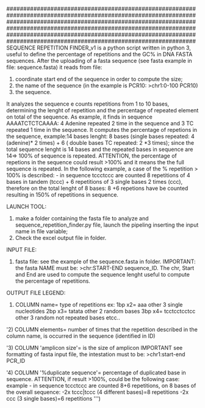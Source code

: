 ########################################################################################################################################################################
########################################################################################################################################################################
SEQUENCE REPETITION FINDER_v1 is a python script written in python 3,  useful to define the percentage of repetitions and the GC% in DNA FASTA sequences. 
After the uploading of a fasta sequence (see fasta example in file: sequence.fasta) it reads from file:  
1) coordinate start end of the sequence in order to compute the size;
2) the name of the sequence (in the example is PCR10: >chr1:0-100 PCR10)
3) the sequence.

It analyzes the sequence e counts repetitions from 1 to 10 bases, determining the lenght of repetition and the percentage of repeated element on total of the sequence. 
As example, it finds in sequence AAAATCTCTCAAAA: 4 Adenine repeated 2 time in the sequence and 3 TC repeated 1 time in the sequence.
It computes the percentage of repetions in the sequence, example:14 bases lenght: 8 bases (single bases repeated: 4 (adenine)* 2 times) + 6  ( double bases TC repeated: 2 *3 times);
since the total sequence lenght is 14 bases and the repeated bases in sequence are 14=> 100% of sequence is repeated.
ATTENTION,  the percentage of repetions in the sequence could result >100% and it means the the full sequence is repeated. In the following example, a case of the 
% repetition > 100% is described: - in sequence tccctccc are counted 8 repetitions of 4 bases in tandem (tccc) + 6 repetitions of 3 single bases 2 times (ccc), therefore
on the total lenght of 8 bases: 8 +6 repetions have be counted resulting in 150% of repetitions in sequence.

LAUNCH TOOL: 
1) make a folder containing the fasta file to analyze and sequence_repetition_finder.py file, launch the pipeling inserting the input name in file variable;
2) Check the excel output file in folder.

INPUT FILE: 

1) fasta file: see the example of the sequence.fasta in folder. IMPORTANT: the fasta NAME must be: >chr:START-END sequence_ID. The chr, Start and End are used to compute the
sequence lenght useful to compute the percentage of repetitions.

OUTPUT FILE LEGEND:
1) COLUMN name= type of repetitions ex: 1bp x2= aaa other 3 single nucleotides
	                                     2bp x3= tatata other 2 random bases
	                                     3bp x4= tcctcctcctcc other 3 random not repeated bases
	                                     etcc..
	
'2) COLUMN elements= number of times that the repetition described in the column name,
	                         is occurred in the sequence (identified in ID)
    
'3) COLUMN 'amplicon size'= is the size of amplicon IMPORTANT see formatting of fasta input file, the intestation must to be: >chr1:start-end PCR_ID
    
'4) COLUMN '%duplicate sequence'= percentage of duplicated base in sequence. ATTENTION, if result >100%, could be the following case:
               example - in sequence tccctccc are counted 8+6 repetitions, on 8 bases of the overall sequence: 
                                                              -2x tccc|tccc  (4 different bases)=8 repetitions
                                                              -2x ccc       (3 single bases)=6 repetitions ''')


